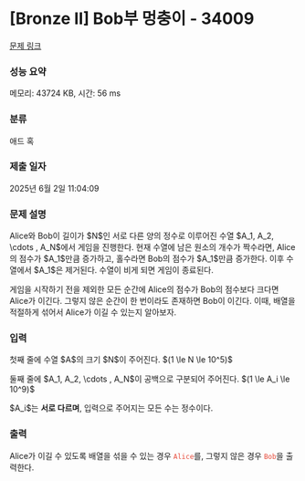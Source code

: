 # [Bronze II] Bob부 멍충이 - 34009 

[문제 링크](https://www.acmicpc.net/problem/34009) 

### 성능 요약

메모리: 43724 KB, 시간: 56 ms

### 분류

애드 혹

### 제출 일자

2025년 6월 2일 11:04:09

### 문제 설명

<p>Alice와 Bob이 길이가 $N$인 서로 다른 양의 정수로 이루어진 수열 $A_1, A_2, \cdots , A_N$에서 게임을 진행한다. 현재 수열에 남은 원소의 개수가 짝수라면, Alice의 점수가 $A_1$만큼 증가하고, 홀수라면 Bob의 점수가 $A_1$만큼 증가한다. 이후 수열에서 $A_1$은 제거된다. 수열이 비게 되면 게임이 종료된다.</p>

<p>게임을 시작하기 전을 제외한 모든 순간에 Alice의 점수가 Bob의 점수보다 크다면 Alice가 이긴다. 그렇지 않은 순간이 한 번이라도 존재하면 Bob이 이긴다. 이때, 배열을 적절하게 섞어서 Alice가 이길 수 있는지 알아보자.</p>

### 입력 

 <p>첫째 줄에 수열 $A$의 크기 $N$이 주어진다. $(1 \le N \le 10^5)$</p>

<p>둘째 줄에 $A_1, A_2, \cdots , A_N$이 공백으로 구분되어 주어진다. $(1 \le A_i \le 10^9)$</p>

<p>$A_i$는 <strong>서로 다르며</strong>, 입력으로 주어지는 모든 수는 정수이다.</p>

### 출력 

 <p>Alice가 이길 수 있도록 배열을 섞을 수 있는 경우 <span style="color:#e74c3c;"><code>Alice</code></span>를, 그렇지 않은 경우 <span style="color:#e74c3c;"><code>Bob</code></span>을 출력한다.</p>

